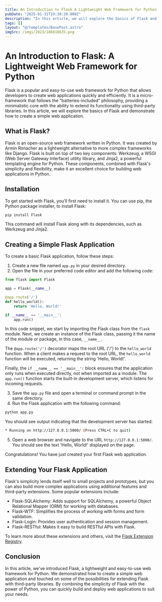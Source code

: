 ```yaml
---
title: An Introduction to Flask A Lightweight Web Framework for Python
pubDate: "2025-01-31T19:30:20.000Z"
description: "In this article, we will explore the basics of Flask and demonstrate how to create a simple web application"
tags: []
layout: "@/templates/BasePost.astro"
imgSrc: /imgs/2023/186810635.png
---
```

# An Introduction to Flask: A Lightweight Web Framework for Python

Flask is a popular and easy-to-use web framework for Python that allows developers to create web applications quickly and efficiently. It is a micro-framework that follows the "batteries-included" philosophy, providing a minimalistic core with the ability to extend its functionality using third-party libraries. In this article, we will explore the basics of Flask and demonstrate how to create a simple web application.

## What is Flask?

Flask is an open-source web framework written in Python. It was created by Armin Ronacher as a lightweight alternative to more complex frameworks like Django. Flask is built on top of two key components: Werkzeug, a WSGI (Web Server Gateway Interface) utility library, and Jinja2, a powerful templating engine for Python. These components, combined with Flask's simplicity and flexibility, make it an excellent choice for building web applications in Python.

## Installation

To get started with Flask, you'll first need to install it. You can use pip, the Python package installer, to install Flask:

```bash
pip install Flask
```

This command will install Flask along with its dependencies, such as Werkzeug and Jinja2.

## Creating a Simple Flask Application

To create a basic Flask application, follow these steps:

1. Create a new file named `app.py` in your desired directory.
2. Open the file in your preferred code editor and add the following code:

```python
from flask import Flask

app = Flask(__name__)

@app.route('/')
def hello_world():
    return 'Hello, World!'

if __name__ == '__main__':
    app.run()
```

In this code snippet, we start by importing the Flask class from the `flask` module. Next, we create an instance of the Flask class, passing it the name of the module or package, in this case, `__name__`.

The `@app.route('/')` decorator maps the root URL ('/') to the `hello_world` function. When a client makes a request to the root URL, the `hello_world` function will be executed, returning the string 'Hello, World!'.

Finally, the `if __name__ == '__main__':` block ensures that the application only runs when executed directly, not when imported as a module. The `app.run()` function starts the built-in development server, which listens for incoming requests.

3. Save the `app.py` file and open a terminal or command prompt in the same directory.
4. Run the Flask application with the following command:

```bash
python app.py
```

You should see output indicating that the development server has started:

```bash
* Running on http://127.0.0.1:5000/ (Press CTRL+C to quit)
```

5. Open a web browser and navigate to the URL `http://127.0.0.1:5000/`. You should see the text 'Hello, World!' displayed on the page.

Congratulations! You have just created your first Flask web application.

## Extending Your Flask Application

Flask's simplicity lends itself well to small projects and prototypes, but you can also build more complex applications using additional features and third-party extensions. Some popular extensions include:

- Flask-SQLAlchemy: Adds support for SQLAlchemy, a powerful Object Relational Mapper (ORM) for working with databases.
- Flask-WTF: Simplifies the process of working with forms and form validation.
- Flask-Login: Provides user authentication and session management.
- Flask-RESTful: Makes it easy to build RESTful APIs with Flask.

To learn more about these extensions and others, visit the [Flask Extension Registry](https://flask.palletsprojects.com/en/2.1.x/extensions/).

## Conclusion

In this article, we've introduced Flask, a lightweight and easy-to-use web framework for Python. We demonstrated how to create a simple web application and touched on some of the possibilities for extending Flask with third-party libraries. By combining the simplicity of Flask with the power of Python, you can quickly build and deploy web applications to suit your needs.
